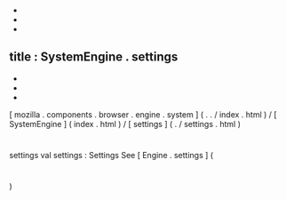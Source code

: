 -
-
-
title
:
SystemEngine
.
settings
-
-
-
-
[
mozilla
.
components
.
browser
.
engine
.
system
]
(
.
.
/
index
.
html
)
/
[
SystemEngine
]
(
index
.
html
)
/
[
settings
]
(
.
/
settings
.
html
)
#
settings
val
settings
:
Settings
See
[
Engine
.
settings
]
(
#
)
